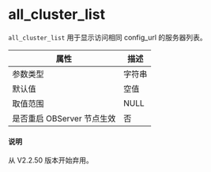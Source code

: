 all_cluster_list
=====================================

`all_cluster_list` 用于显示访问相同 config_url 的服务器列表。

|      **属性**      | **描述** |
|------------------|--------|
| 参数类型             | 字符串    |
| 默认值              | 空值     |
| 取值范围             | NULL   |
| 是否重启 OBServer 节点生效 | 否      |

<main id="notice" type='explain'>
  <h4>说明</h4>
  <p>从 V2.2.50 版本开始弃用。</p>
</main>
